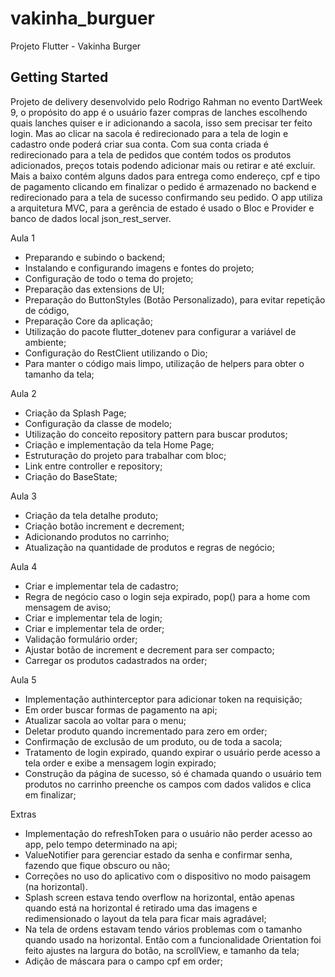 # vakinha_burguer

Projeto Flutter - Vakinha Burger

## Getting Started

Projeto de delivery desenvolvido pelo Rodrigo Rahman no evento DartWeek 9, o propósito do app é o usuário fazer compras de
 lanches escolhendo quais lanches quiser e ir adicionando a sacola, isso sem precisar ter feito login. Mas ao clicar na sacola é redirecionado para a tela de login e cadastro onde poderá criar sua conta. Com sua conta criada é redirecionado para a tela de pedidos que contém todos os produtos adicionados, preços totais podendo adicionar mais ou retirar e até excluir. Mais a baixo contém alguns dados para entrega como endereço, cpf e tipo de pagamento clicando em finalizar o pedido é armazenado no backend e redirecionado para a tela de sucesso confirmando seu pedido.  O app utiliza a arquitetura MVC, para a gerência de estado é usado o Bloc e Provider e banco de dados local json_rest_server.

Aula 1  
- Preparando e subindo o backend;
- Instalando e configurando imagens e fontes do projeto;
- Configuração de todo o tema do projeto;
- Preparação das extensions de UI;
- Preparação do ButtonStyles (Botão Personalizado), para evitar repetição de código,
- Preparação Core da aplicação;
- Utilização do pacote flutter_dotenev para configurar a variável de ambiente;
- Configuração do RestClient utilizando o Dio;
- Para manter o código mais limpo, utilização de helpers para obter o tamanho da tela;

Aula 2
- Criação da Splash Page;
- Configuração da classe de modelo;
- Utilização do conceito repository pattern para buscar produtos;
- Criação e implementação da tela Home Page;
- Estruturação do projeto para trabalhar com bloc;
- Link entre controller e repository;
- Criação do BaseState;

Aula 3
- Criação da tela detalhe produto;
- Criação botão increment e decrement;
- Adicionando produtos no carrinho;
- Atualização na quantidade de produtos e regras de negócio;

Aula 4
- Criar e implementar tela de cadastro;
- Regra de negócio caso o login seja expirado, pop() para a home com mensagem de aviso;
- Criar e implementar tela de login;
- Criar e implementar tela de order;
- Validação formulário order;
- Ajustar botão de increment e decrement para ser compacto;
- Carregar os produtos cadastrados na order;

Aula 5
- Implementação authinterceptor para adicionar token na requisição;
- Em order buscar formas de pagamento na api;
- Atualizar sacola ao voltar para o menu;
- Deletar produto quando incrementado para zero em order;
- Confirmação de exclusão de um produto, ou de toda a sacola;
- Tratamento de login expirado, quando expirar o usuário perde acesso a tela order e exibe a mensagem login expirado;
- Construção da página de sucesso, só é chamada quando o usuário tem produtos no carrinho preenche os campos com dados validos e clica em finalizar;

Extras
- Implementação do refreshToken para o usuário não perder acesso ao app, pelo tempo determinado na api;
- ValueNotifier para gerenciar estado da senha e confirmar senha, fazendo que fique obscuro ou não;
- Correções no uso do aplicativo com o dispositivo no modo paisagem (na horizontal).
- Splash screen estava tendo overflow na horizontal, então apenas quando está na horizontal é retirado uma das imagens e redimensionado o layout da tela para ficar mais agradável;
- Na tela de ordens estavam tendo vários problemas com o tamanho quando usado na horizontal. Então com a funcionalidade Orientation foi feito ajustes na largura do botão, na scrollView, e tamanho da tela;
- Adição de máscara para o campo cpf em order;

